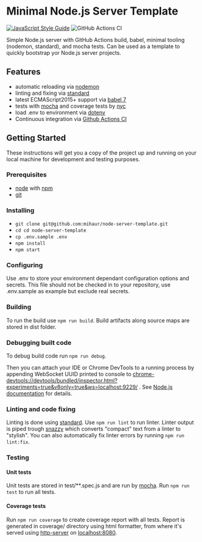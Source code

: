 # Minimal Node.js Server Template

[![JavaScript Style Guide](https://img.shields.io/badge/code_style-standard-brightgreen.svg)](https://standardjs.com)
![GitHub Actions CI](https://github.com/mihaur/node-server-template/workflows/Node%20CI/badge.svg)

Simple Node.js server with GitHub Actions build, babel, minimal tooling (nodemon, standard), and mocha tests. Can be used as a template to quickly bootstrap yor Node.js server projects.

## Features

* automatic reloading via [nodemon](https://nodemon.io/)
* linting and fixing via [standard](https://standardjs.com)
* latest ECMAScript2015+ support via [babel 7](https://babeljs.io/)
* tests with [mocha](https://mochajs.org/) and coverage tests by [nyc](https://github.com/istanbuljs/nyc)
* load .env to environment via [dotenv](https://github.com/motdotla/dotenv)
* Continuous integration via [Github Actions CI](https://github.com/features/actions)

## Getting Started

These instructions will get you a copy of the project up and running on your local machine for development and testing purposes.

### Prerequisites

* [node](https://nodejs.org/en/) with [npm](https://www.npmjs.com/)
* [git](https://git-scm.com/book/en/v2/Getting-Started-Installing-Git)

### Installing

* `git clone git@github.com:mihaur/node-server-template.git`
* `cd cd node-server-template`
* `cp .env.sample .env`
* `npm install`
* `npm start`

### Configuring

Use .env to store your environment dependant configuration options and secrets. This file should not be checked in to your repository, use .env.sample as example but exclude real secrets.

### Building

To run the build use `npm run build`. Build artifacts along source maps are stored in dist folder.

### Debugging built code

To debug build code run `npm run debug`. 

Then you can attach your IDE or Chrome DevTools to a running process by appending WebSocket UUID printed to console to <chrome-devtools://devtools/bundled/inspector.html?experiments=true&v8only=true&ws=localhost:9229/> . See [Node.js documentation](https://nodejs.org/en/docs/guides/debugging-getting-started/) for details.

### Linting and code fixing

Linting is done using [standard](https://standardjs.com). Use `npm run lint` to run linter. Linter output is piped trough [snazzy](https://github.com/standard/snazzy) which converts "compact" text from a linter to "stylish". You can also automatically fix linter errors by running `npm run lint:fix`.

### Testing

#### Unit tests
Unit tests are stored in test/**.spec.js and are run by [mocha](https://mochajs.org/). Run `npm run test` to run all tests. 

#### Coverage tests
Run `npm run coverage` to create coverage report with  all tests. Report is generated in coverage/ directory using html formatter, from where it's served using [http-server](https://github.com/http-party/http-server) on [localhost:8080](http://localhost:8080/).
